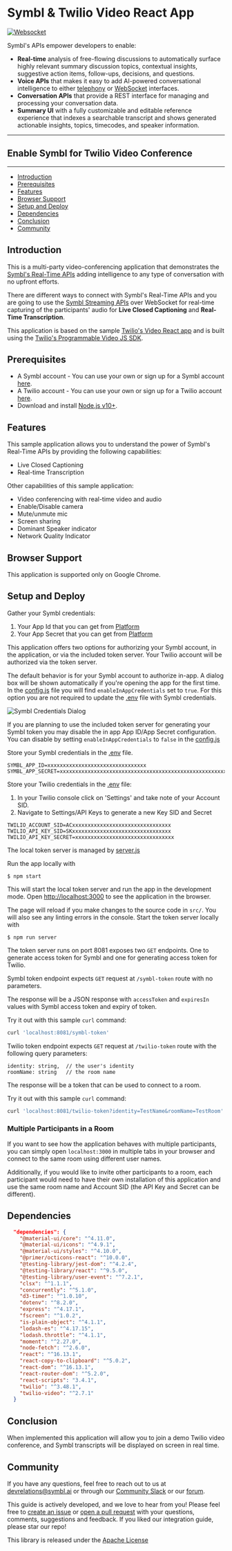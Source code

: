 # Symbl & Twilio Video React App


[![Websocket](https://img.shields.io/badge/symbl-websocket-brightgreen)](https://docs.symbl.ai/docs/streamingapi/overview/introduction)

Symbl's APIs empower developers to enable: 
- **Real-time** analysis of free-flowing discussions to automatically surface highly relevant summary discussion topics, contextual insights, suggestive action items, follow-ups, decisions, and questions.
- **Voice APIs** that makes it easy to add AI-powered conversational intelligence to either [telephony][telephony] or [WebSocket][websocket] interfaces.
- **Conversation APIs** that provide a REST interface for managing and processing your conversation data.
- **Summary UI** with a fully customizable and editable reference experience that indexes a searchable transcript and shows generated actionable insights, topics, timecodes, and speaker information.

<hr />

## Enable Symbl for Twilio Video Conference

<hr />

 * [Introduction](#introduction)
 * [Prerequisites](#prerequisites)
 * [Features](#features)
 * [Browser Support](#browsersupport)
 * [Setup and Deploy](#setupanddeploy)
 * [Dependencies](#dependencies)
 * [Conclusion](#conclusion)
 * [Community](#community)

## Introduction

This is a multi-party video-conferencing application that demonstrates the [Symbl's Real-Time APIs](https://symbl.ai/products/) adding intelligence to any type of conversation with no upfront efforts. 

There are different ways to connect with Symbl's Real-Time APIs and you are going to use the [Symbl Streaming APIs](https://docs.symbl.ai/docs/streamingapi/overview/introduction) over WebSocket for real-time capturing of the participants' audio for **Live Closed Captioning** and **Real-Time Transcription**.

This application is based on the sample [Twilio's Video React app](https://github.com/twilio/twilio-video-app-react) and is built using the [Twilio's Programmable Video JS SDK](https://github.com/twilio/twilio-video.js).

## Prerequisites

* A Symbl account - You can use your own or sign up for a Symbl account [here][signup]. 
* A Twilio account - You can use your own or sign up for a Twilio account [here](https://www.twilio.com/try-twilio).
* Download and install [Node.js v10+](https://nodejs.org/en/download/).


## Features
This sample application allows you to understand the power of Symbl's Real-Time APIs by providing the following capabilities:
* Live Closed Captioning
* Real-time Transcription

Other capabilities of this sample application:
* Video conferencing with real-time video and audio
* Enable/Disable camera
* Mute/unmute mic
* Screen sharing
* Dominant Speaker indicator
* Network Quality Indicator

## Browser Support
This application is supported only on Google Chrome.

## Setup and Deploy


Gather your Symbl credentials:
1. Your App Id that you can get from [Platform](https://platform.symbl.ai)
2. Your App Secret that you can get from [Platform](https://platform.symbl.ai)

This application offers two options for authorizing your Symbl account, in the application, or via the included token server.  Your Twilio account will be authorized via the token server.  

The default behavior is for your Symbl account to authorize in-app.  A dialog box will be shown automatically if you're opening the app for the first time. In the [config.js](https://github.com/symblai/symbl-twilio-video-react/blob/a42d0394ae7ff7c67cdf35df0bd3b013a3cdcfb5/src/config.js#L5) file you will find `enableInAppCredentials` set to `true`.  For this option you are not required to update the [.env](https://github.com/symblai/symbl-twilio-video-react/blob/master/.env) file with Symbl credentials. 

![Symbl Credentials Dialog](./docs/symbl-credentials.png?v=4&s=100)

If you are planning to use the included token server for generating your Symbl token you may disable the in app App ID/App Secret configuration. You can disable by setting `enableInAppCredentials` to `false` in the [config.js](https://github.com/symblai/symbl-twilio-video-react/blob/a42d0394ae7ff7c67cdf35df0bd3b013a3cdcfb5/src/config.js#L5)

Store your Symbl credentials in the [.env](https://github.com/symblai/symbl-twilio-video-react/blob/master/.env) file.

```.env
SYMBL_APP_ID=xxxxxxxxxxxxxxxxxxxxxxxxxxxxxxxx
SYMBL_APP_SECRET=xxxxxxxxxxxxxxxxxxxxxxxxxxxxxxxxxxxxxxxxxxxxxxxxxxxxxxxxxxxxxxxx
```

Store your Twilio credentials in the [.env](https://github.com/symblai/symbl-twilio-video-react/blob/master/.env) file:
1. In your Twilio console click on 'Settings' and take note of your Account SID.
2. Navigate to Settings/API Keys to generate a new Key SID and Secret

```.env
TWILIO_ACCOUNT_SID=ACxxxxxxxxxxxxxxxxxxxxxxxxxxxxxxxx
TWILIO_API_KEY_SID=SKxxxxxxxxxxxxxxxxxxxxxxxxxxxxxxxx
TWILIO_API_KEY_SECRET=xxxxxxxxxxxxxxxxxxxxxxxxxxxxxxxx
```

The local token server is managed by [server.js](https://github.com/symblai/symbl-video-react/blob/master/server.js)

Run the app locally with

    $ npm start

This will start the local token server and run the app in the development mode. Open [http://localhost:3000](http://localhost:3000) to see the application in the browser.

The page will reload if you make changes to the source code in `src/`.
You will also see any linting errors in the console. Start the token server locally with

    $ npm run server

The token server runs on port 8081 exposes two `GET` endpoints. One to generate access token for Symbl and one for generating access token for Twilio. 

Symbl token endpoint expects `GET` request at `/symbl-token` route with no parameters.

The response will be a JSON response with `accessToken` and `expiresIn` values with Symbl access token and expiry of token.

Try it out with this sample `curl` command:

```bash
curl 'localhost:8081/symbl-token'
```

Twilio token endpoint expects `GET` request at `/twilio-token` route with the following query parameters: 

```
identity: string,  // the user's identity
roomName: string   // the room name
```

The response will be a token that can be used to connect to a room.

Try it out with this sample `curl` command:

```bash
curl 'localhost:8081/twilio-token?identity=TestName&roomName=TestRoom'
```

### Multiple Participants in a Room

If you want to see how the application behaves with multiple participants, you can simply open `localhost:3000` in multiple tabs in your browser and connect to the same room using different user names.

Additionally, if you would like to invite other participants to a room, each participant would need to have their own installation of this application and use the same room name and Account SID (the API Key and Secret can be different).

## Dependencies

```json
  "dependencies": {
    "@material-ui/core": "^4.11.0",
    "@material-ui/icons": "^4.9.1",
    "@material-ui/styles": "^4.10.0",
    "@primer/octicons-react": "^10.0.0",
    "@testing-library/jest-dom": "^4.2.4",
    "@testing-library/react": "^9.5.0",
    "@testing-library/user-event": "^7.2.1",
    "clsx": "^1.1.1",
    "concurrently": "^5.1.0",
    "d3-timer": "^1.0.10",
    "dotenv": "^8.2.0",
    "express": "^4.17.1",
    "fscreen": "^1.0.2",
    "is-plain-object": "^4.1.1",
    "lodash-es": "^4.17.15",
    "lodash.throttle": "^4.1.1",
    "moment": "^2.27.0",
    "node-fetch": "^2.6.0",
    "react": "^16.13.1",
    "react-copy-to-clipboard": "^5.0.2",
    "react-dom": "^16.13.1",
    "react-router-dom": "^5.2.0",
    "react-scripts": "3.4.1",
    "twilio": "^3.48.1",
    "twilio-video": "^2.7.1"
  }
```

## Conclusion
When implemented this application will allow you to join a demo Twilio video conference, and Symbl transcripts will be displayed on screen in real time. 

## Community

If you have any questions, feel free to reach out to us at devrelations@symbl.ai or through our [Community Slack][slack] or our [forum][developer_community].

This guide is actively developed, and we love to hear from you! Please feel free to [create an issue][issues] or [open a pull request][pulls] with your questions, comments, suggestions and feedback.  If you liked our integration guide, please star our repo!

This library is released under the [Apache License][license]

[license]: LICENSE.txt
[telephony]: https://docs.symbl.ai/docs/telephony/overview/post-api
[websocket]: https://docs.symbl.ai/docs/streamingapi/overview/introduction
[developer_community]: https://community.symbl.ai/?_ga=2.134156042.526040298.1609788827-1505817196.1609788827
[slack]: https://join.slack.com/t/symbldotai/shared_invite/zt-4sic2s11-D3x496pll8UHSJ89cm78CA
[signup]: https://platform.symbl.ai/?_ga=2.63499307.526040298.1609788827-1505817196.1609788827
[issues]: https://github.com/symblai/symbl-for-zoom/issues
[pulls]: https://github.com/symblai/symbl-for-zoom/pulls